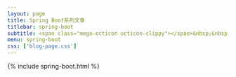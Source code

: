 ```yaml
---
layout: page
title: Spring Boot系列文章
titlebar: spring-boot
subtitle: <span class="mega-octicon octicon-clippy"></span>&nbsp;&nbsp; 关注公众号：纯洁的微笑，回复"springboot"获取精选视频教程。[Spring Boot 精选达人课程，欢迎关注！](http://gitbook.cn/gitchat/column/59f5daa149cd4330613605ba)
menu: spring-boot
css: ['blog-page.css']
---
```


{% include spring-boot.html %}